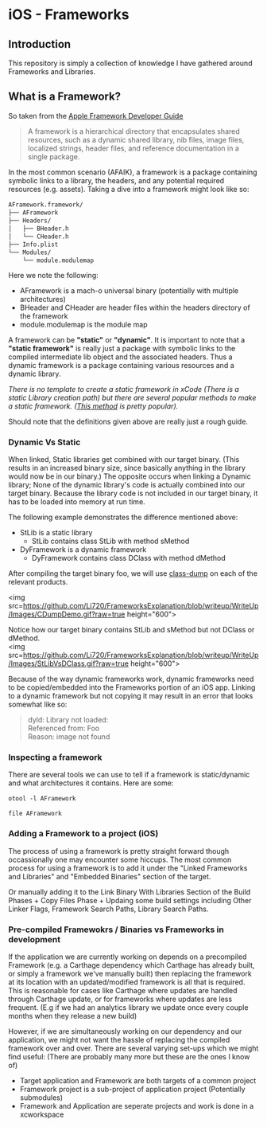 # iOS - Frameworks 
## Introduction

This repository is simply a collection of knowledge I have gathered around Frameworks and Libraries.

## What is a Framework?

So taken from the [Apple Framework Developer Guide](https://developer.apple.com/library/content/documentation/MacOSX/Conceptual/BPFrameworks/Concepts/WhatAreFrameworks.html#//apple_ref/doc/uid/20002303-BBCEIJFI) 
> A framework is a hierarchical directory that encapsulates shared resources, such as a dynamic shared library, nib files, image files, localized strings, header files, and reference documentation in a single package. 

In the most common scenario (AFAIK), a framework is a package containing symbolic links to a library, the headers, and any potential required resources (e.g. assets). Taking a dive into a framework might look like so: 
```
AFramework.framework/
├── AFramework
├── Headers/
│   ├── BHeader.h
│   └── CHeader.h
├── Info.plist
└── Modules/
    └── module.modulemap
```
Here we note the following:
- AFramework is a mach-o universal binary (potentially with multiple architectures) 
- BHeader and CHeader are header files within the headers directory of the framework
- module.modulemap is the module map 

A framework can be **"static"** or **"dynamic"**. It is important to note that a **"static framework"** is really just a package with symbolic links to the compiled intermediate lib object and the associated headers. Thus a dynamic framework is a package containing various resources and a dynamic library.

*There is no template to create a static framework in xCode (There is a static Library creation path) but there are several popular methods to make a static framework. ([This method](https://github.com/jverkoey/iOS-Framework) is pretty popular).*

Should note that the definitions given above are really just a rough guide. 

### Dynamic Vs Static 

When linked, Static libraries get combined with our target binary. (This results in an increased binary size, since basically anything in the library would now be in our binary.) The opposite occurs when linking a Dynamic library; None of the dynamic library's code is actually combined into our target binary. Because the library code is not included in our target binary, it has to be loaded into memory at run time. 

The following example demonstrates the difference mentioned above:
- StLib is a static library 
  - StLib contains class StLib with method sMethod 
- DyFramework is a dynamic framework 
  - DyFramework contains class DClass with method dMethod

After compiling the target binary foo, we will use [class-dump](http://stevenygard.com/projects/class-dump/) on each of the relevant products. 

<img src=https://github.com/Li720/FrameworksExplanation/blob/writeup/WriteUp/Images/CDumpDemo.gif?raw=true height="600">

Notice how our target binary contains StLib and sMethod but not DClass or dMethod.  
<img src=https://github.com/Li720/FrameworksExplanation/blob/writeup/WriteUp/Images/StLibVsDClass.gif?raw=true height="600">

Because of the way dynamic frameworks work, dynamic frameworks need to be copied/embedded into the Frameworks portion of an iOS app. Linking to a dynamic framework but not copying it may result in an error that looks somewhat like so: 
> dyld: Library not loaded: <Library>  
  Referenced from: Foo  
  Reason: image not found  

### Inspecting a framework

There are several tools we can use to tell if a framework is static/dynamic and what architectures it contains. Here are some:

```shell
otool -l AFramework
```
```shell
file AFramework
```

### Adding a Framework to a project (iOS)

The process of using a framework is pretty straight forward though occassionally one may encounter some hiccups. The most common process for using a framework is to add it under the "Linked Frameworks and Libraries" and "Embedded Binaries" section of the target. 

Or manually adding it to the Link Binary With Libraries Section of the Build Phases + Copy Files Phase + Updaing some build settings including Other Linker Flags, Framework Search Paths, Library Search Paths.

### Pre-compiled Framewokrs / Binaries vs Frameworks in development

If the application we are currently working on depends on a precompiled Framework (e.g. a Carthage dependency which Carthage has already built, or simply a framework we've manually built) then replacing the framework at its location with an updated/modified framework is all that is required. 
This is reasonable for cases like Carthage where updates are handled through Carthage update, or for frameworks where updates are less frequent. (E.g if we had an analytics library we update once every couple months when they release a new build)

However, if we are simultaneously working on our dependency and our application, we might not want the hassle of replacing the compiled framework over and over. There are several varying set-ups which we might find useful: (There are probably many more but these are the ones I know of) 
- Target application and Framework are both targets of a common project
- Framework project is a sub-project of application project (Potentially submodules)
- Framework and Application are seperate projects and work is done in a xcworkspace
